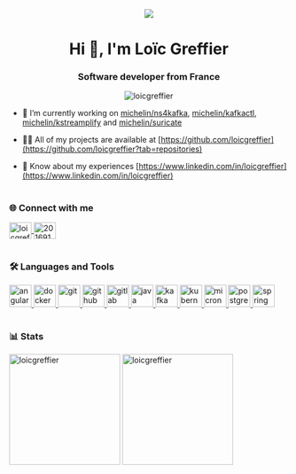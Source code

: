<div align="center">
  <img src="https://user-images.githubusercontent.com/34104771/226453073-1c397c5e-56b0-4ff0-91b4-58b7ff20f0dd.gif"/>
  <h1>Hi 👋, I'm Loïc Greffier</h1>
  <h3>Software developer from France</h3>
  
  <p> <img src="https://komarev.com/ghpvc/?username=loicgreffier&label=Profile%20views&color=0e75b6&style=for-the-badge" alt="loicgreffier" /> </p>
</div>

- 🔭 I’m currently working on [michelin/ns4kafka](https://github.com/michelin/ns4kafka), [michelin/kafkactl](https://github.com/michelin/kafkactl), [michelin/kstreamplify](https://github.com/michelin/kstreamplify) and [michelin/suricate](https://github.com/michelin/suricate) 

- 👨‍💻 All of my projects are available at [https://github.com/loicgreffier](https://github.com/loicgreffier?tab=repositories)

- 📄 Know about my experiences [https://www.linkedin.com/in/loicgreffier](https://www.linkedin.com/in/loicgreffier)

<h1></h1>

<h3 align="left">🌐 Connect with me</h3>
<p align="left">
  <a href="https://linkedin.com/in/loicgreffier" target="blank">
    <img align="center" src="https://raw.githubusercontent.com/rahuldkjain/github-profile-readme-generator/master/src/images/icons/Social/linked-in-alt.svg" alt="loicgreffier" height="30" width="40" />
  </a>
  <a href="https://stackoverflow.com/users/20169100" target="blank">
    <img align="center" src="https://raw.githubusercontent.com/rahuldkjain/github-profile-readme-generator/master/src/images/icons/Social/stack-overflow.svg" alt="20169100" height="30" width="40" />
  </a>
</p>

<h1></h1>

<h3 align="left">🛠️ Languages and Tools</h3>
<p align="left"> 
  <a href="https://angular.io" title="Angular" target="_blank" rel="noreferrer"> <img src="https://angular.io/assets/images/logos/angular/angular.svg" alt="angular" width="40" height="40"/> </a> 
  <a href="https://www.docker.com/" title="Docker" target="_blank" rel="noreferrer"> <img src="https://cdn.jsdelivr.net/gh/devicons/devicon/icons/docker/docker-original-wordmark.svg" alt="docker" width="40" height="40"/> </a> 
  <a href="https://git-scm.com/" title="Git" target="_blank" rel="noreferrer"> <img src="https://www.vectorlogo.zone/logos/git-scm/git-scm-icon.svg" alt="git" width="40" height="40"/> </a> 
  <a href="https://github.com/" title="GitHub" target="_blank" rel="noreferrer"> <img src="https://cdn.jsdelivr.net/gh/devicons/devicon/icons/github/github-original.svg" alt="github" width="40" height="40"/> </a> 
  <a href="https://gitlab.com/" title="GitLab" target="_blank" rel="noreferrer"> <img src="https://cdn.jsdelivr.net/gh/devicons/devicon/icons/gitlab/gitlab-original.svg" alt="gitlab" width="40" height="40"/> </a> 
  <a href="https://www.java.com" title="Java" target="_blank" rel="noreferrer"> <img src="https://cdn.jsdelivr.net/gh/devicons/devicon/icons/java/java-original.svg" alt="java" width="40" height="40"/> </a> 
  <a href="https://kafka.apache.org/" title="Apache Kafka" target="_blank" rel="noreferrer"> <img src="https://www.vectorlogo.zone/logos/apache_kafka/apache_kafka-icon.svg" alt="kafka" width="40" height="40"/> </a> 
  <a href="https://kubernetes.io" title="Kubernetes" target="_blank" rel="noreferrer"> <img src="https://www.vectorlogo.zone/logos/kubernetes/kubernetes-icon.svg" alt="kubernetes" width="40" height="40"/> </a> 
  <a href="https://micronaut.io/" title="Micronaut" target="_blank" rel="noreferrer"> <img src="https://micronaut.io/wp-content/uploads/2021/06/sally-black.png" alt="micronaut" width="40" height="40"/> </a> 
  <a href="https://www.postgresql.org" title="PostgreSQL" target="_blank" rel="noreferrer"> <img src="https://cdn.jsdelivr.net/gh/devicons/devicon/icons/postgresql/postgresql-original-wordmark.svg" alt="postgresql" width="40" height="40"/> </a> 
  <a href="https://spring.io/" title="Spring Boot" target="_blank" rel="noreferrer"> <img src="https://www.vectorlogo.zone/logos/springio/springio-icon.svg" alt="spring" width="40" height="40"/> </a> 
</p>

<h1></h1>

<h3 align="left">📊 Stats</h3>
<div align="left">
  <img height=200 align="center" src="https://github-readme-stats.vercel.app/api?username=loicgreffier&show_icons=true&locale=en&custom_title=GitHub%20Stats&bg_color=30,0f0c29,302b63,24243e&title_color=fff&text_color=fff&icon_color=fff" alt="loicgreffier" />
  <img height=200 align="center" src="https://github-readme-streak-stats.herokuapp.com/?user=loicgreffier" alt="loicgreffier" />
</div>
